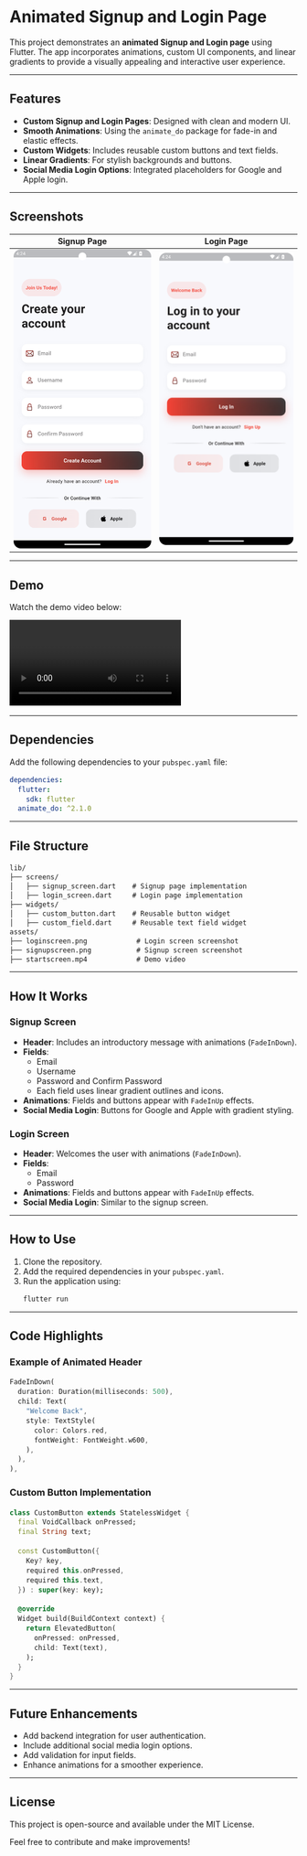 # Animated Signup and Login Page

This project demonstrates an **animated Signup and Login page** using Flutter. The app incorporates animations, custom UI components, and linear gradients to provide a visually appealing and interactive user experience.

---

## Features

- **Custom Signup and Login Pages**: Designed with clean and modern UI.
- **Smooth Animations**: Using the `animate_do` package for fade-in and elastic effects.
- **Custom Widgets**: Includes reusable custom buttons and text fields.
- **Linear Gradients**: For stylish backgrounds and buttons.
- **Social Media Login Options**: Integrated placeholders for Google and Apple login.

---

## Screenshots

| Signup Page                     | Login Page                     |
|----------------------------------|---------------------------------|
| ![Signup](assets/signupscreen.png) | ![Login](assets/loginscreen.png) |

---

## Demo

Watch the demo video below:

<video src="assets/startscreen.mp4" controls="controls" style="max-width: 100%; height: auto;">
Your browser does not support the video tag.
</video>

---

## Dependencies

Add the following dependencies to your `pubspec.yaml` file:

```yaml
dependencies:
  flutter:
    sdk: flutter
  animate_do: ^2.1.0
```

---

## File Structure

```plaintext
lib/
├── screens/
│   ├── signup_screen.dart    # Signup page implementation
│   ├── login_screen.dart     # Login page implementation
├── widgets/
│   ├── custom_button.dart    # Reusable button widget
│   ├── custom_field.dart     # Reusable text field widget
assets/
├── loginscreen.png            # Login screen screenshot
├── signupscreen.png           # Signup screen screenshot
├── startscreen.mp4            # Demo video
```

---

## How It Works

### **Signup Screen**

- **Header**: Includes an introductory message with animations (`FadeInDown`).
- **Fields**: 
  - Email
  - Username
  - Password and Confirm Password
  - Each field uses linear gradient outlines and icons.
- **Animations**: Fields and buttons appear with `FadeInUp` effects.
- **Social Media Login**: Buttons for Google and Apple with gradient styling.

### **Login Screen**

- **Header**: Welcomes the user with animations (`FadeInDown`).
- **Fields**:
  - Email
  - Password
- **Animations**: Fields and buttons appear with `FadeInUp` effects.
- **Social Media Login**: Similar to the signup screen.

---

## How to Use

1. Clone the repository.
2. Add the required dependencies in your `pubspec.yaml`.
3. Run the application using:
   ```bash
   flutter run
   ```

---

## Code Highlights

### Example of Animated Header

```dart
FadeInDown(
  duration: Duration(milliseconds: 500),
  child: Text(
    "Welcome Back",
    style: TextStyle(
      color: Colors.red,
      fontWeight: FontWeight.w600,
    ),
  ),
),
```

### Custom Button Implementation

```dart
class CustomButton extends StatelessWidget {
  final VoidCallback onPressed;
  final String text;

  const CustomButton({
    Key? key,
    required this.onPressed,
    required this.text,
  }) : super(key: key);

  @override
  Widget build(BuildContext context) {
    return ElevatedButton(
      onPressed: onPressed,
      child: Text(text),
    );
  }
}
```

---

## Future Enhancements

- Add backend integration for user authentication.
- Include additional social media login options.
- Add validation for input fields.
- Enhance animations for a smoother experience.

---

## License

This project is open-source and available under the MIT License.

Feel free to contribute and make improvements!
